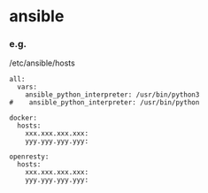 # ansible

### e.g.

/etc/ansible/hosts

```
all:
  vars:
    ansible_python_interpreter: /usr/bin/python3
#    ansible_python_interpreter: /usr/bin/python

docker:
  hosts:
    xxx.xxx.xxx.xxx:
    yyy.yyy.yyy.yyy:

openresty:
  hosts:
    xxx.xxx.xxx.xxx:
    yyy.yyy.yyy.yyy:
```
